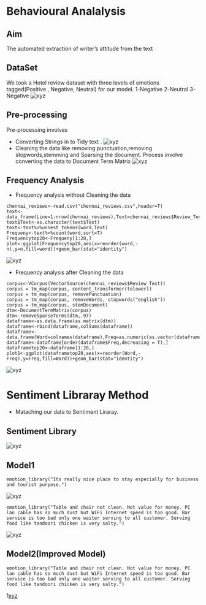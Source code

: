 # Behavioural Analalysis

## Aim
The automated extraction of writer’s attitude from the text
## DataSet
We took a Hotel review dataset with three levels of emotions tagged(Positive , Negative, Neutral) for our model.
1-Negative
2-Neutral
3-Negative
![xyz](https://github.com/vgvinayak/behaviouralAnalysis/blob/master/Screenshot%20(53).png)
## Pre-processing
Pre-processing involves
* Converting Strings in to Tidy text .
![xyz](https://github.com/vgvinayak/behaviouralAnalysis/blob/master/Screenshot%20(55).png)
* Cleaning the data like removing punctuation,removing stopwords,stemming and Sparsing the document.
  Process involve converting the data to Document Term Matrix
![xyz](https://github.com/vgvinayak/behaviouralAnalysis/blob/master/Screenshot%20(58).png)
## Frequency Analysis
* Frequency analysis without Cleaning the data
```
chennai_reviews<-read.csv("chennai_reviews.csv",header=T)
text<-data_frame(Line=1:nrow(chennai_reviews),Text=chennai_reviews$Review_Text)
text$Text<-as.character(text$Text)
text<-text%>%unnest_tokens(word,Text)
Frequeny<-text%>%count(word,sort=T)
Frequencytop20<-Frequeny[1:20,]
plot<-ggplot(Frequencytop20,aes(x=reorder(word,-n),y=n,fill=word))+geom_bar(stat="identity")
```
![xyz](https://github.com/vgvinayak/behaviouralAnalysis/blob/master/Screenshot%20(25).png)

* Frequency analysis after Cleaning the data
```
corpus<-VCorpus(VectorSource(chennai_reviews$Review_Text))
corpus = tm_map(corpus, content_transformer(tolower))
corpus = tm_map(corpus, removePunctuation)
corpus = tm_map(corpus, removeWords, stopwords("english"))
corpus = tm_map(corpus, stemDocument)
dtm<-DocumentTermMatrix(corpus)
dtm<-removeSparseTerms(dtm,.97)
dataframe<-as.data.frame(as.matrix(dtm))
dataframe<-rbind(dataframe,colSums(dataframe))
dataframe<-data.frame(Word=colnames(dataframe),Freq=as.numeric(as.vector(dataframe[nrow(dataframe),])))
dataframe<-dataframe[order(dataframe$Freq,decreasing = T),]
dataframetop20<-dataframe[1:20,]
plot1<-ggplot(dataframetop20,aes(x=reorder(Word,-Freq),y=Freq,fill=Word))+geom_bar(stat="identity")
```
![xyz](https://github.com/vgvinayak/behaviouralAnalysis/blob/master/Screenshot%20(25).png)
# Sentiment Libraray Method
* Mataching our data to Sentiment Liraray.
## Sentiment Library
![xyz](https://github.com/vgvinayak/behaviouralAnalysis/blob/master/Screenshot%20(59).png)
## Model1
```
emotion_library("Its really nice place to stay especially for business and tourist purpose.")
```
![xyz](https://github.com/vgvinayak/behaviouralAnalysis/blob/master/Screenshot%20(63).png)
```
emotion_library("Table and chair not clean. Not value for money. PC lan cable has so much dust but WiFi Internet speed is too good. Bar service is too bad only one waiter serving to all customer. Serving food like tandoori chicken is very salty.")
```
![xyz](https://github.com/vgvinayak/behaviouralAnalysis/blob/master/Screenshot%20(62).png)

## Model2(Improved Model)
```
emotion_library("Table and chair not clean. Not value for money. PC lan cable has so much dust but WiFi Internet speed is too good. Bar service is too bad only one waiter serving to all customer. Serving food like tandoori chicken is very salty.")
```
1[xyz](https://github.com/vgvinayak/behaviouralAnalysis/blob/master/Screenshot%20(62).png)
```



